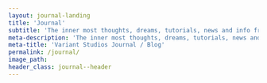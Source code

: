 ```yaml
---
layout: journal-landing
title: 'Journal'
subtitle: 'The inner most thoughts, dreams, tutorials, news and info from the Variant Studios team.'
meta-description: 'The inner most thoughts, dreams, tutorials, news and info from the Variant Studios team. Check out our journal / blog to stay in the loop.'
meta-title: 'Variant Studios Journal / Blog'
permalink: /journal/
image_path: 
header_class: journal--header
---
```


